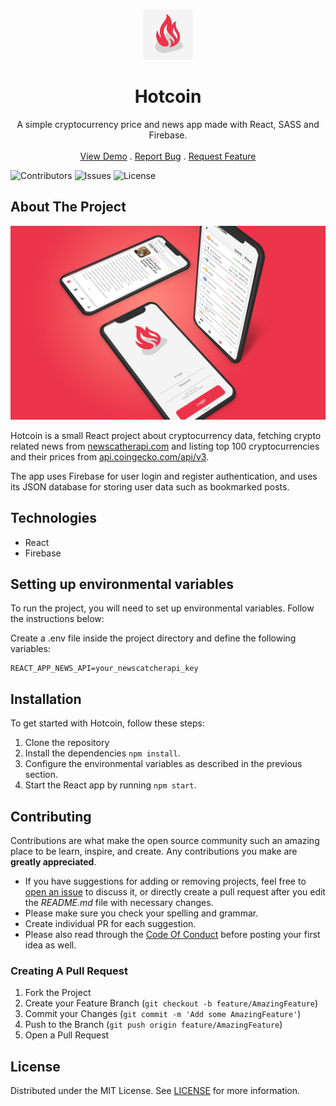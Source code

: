 <br/>
<p align="center">
  <a href="https://github.com/MDBossss/hotcoin">
    <img src="images/logo.png" alt="Logo" width="80" height="80">
  </a>

  <h1 align="center">Hotcoin</h1>

  <p align="center">
    A simple cryptocurrency price and news app made with React, SASS and Firebase.
    <br/>
    <br/>
    <a href="https://github.com/MDBossss/hotcoin">View Demo</a>
    .
    <a href="https://github.com/MDBossss/hotcoin/issues">Report Bug</a>
    .
    <a href="https://github.com/MDBossss/hotcoin/issues">Request Feature</a>
  </p>
</p>

![Contributors](https://img.shields.io/github/contributors/MDBossss/hotcoin?color=dark-green) ![Issues](https://img.shields.io/github/issues/MDBossss/hotcoin) ![License](https://img.shields.io/github/license/MDBossss/hotcoin) 

## About The Project

![Screen Shot](images/showcase-1.png)

Hotcoin is a small React project about cryptocurrency data, fetching crypto related news from [newscatherapi.com](https://newscatcherapi.com/news-api) and listing top 100 cryptocurrencies and their prices from [api.coingecko.com/api/v3](https://api.coingecko.com/api/v3/coins/). 

The app uses Firebase for user login and register authentication, and uses its JSON database for storing user data such as bookmarked posts. 

## Technologies
* React
* Firebase

## Setting up environmental variables

To run the project, you will need to set up environmental variables. Follow the instructions below:

Create a .env file inside the project directory and define the following variables:

```
REACT_APP_NEWS_API=your_newscatcherapi_key
```

## Installation
To get started with Hotcoin, follow these steps:

1. Clone the repository
2. Install the dependencies `npm install`.
3. Configure the environmental variables as described in the previous section.
4. Start the React app by running `npm start`.

## Contributing

Contributions are what make the open source community such an amazing place to be learn, inspire, and create. Any contributions you make are **greatly appreciated**.
* If you have suggestions for adding or removing projects, feel free to [open an issue](https://github.com/MDBossss/hotcoin/issues/new) to discuss it, or directly create a pull request after you edit the *README.md* file with necessary changes.
* Please make sure you check your spelling and grammar.
* Create individual PR for each suggestion.
* Please also read through the [Code Of Conduct](https://github.com/MDBossss/hotcoin/blob/main/CODE_OF_CONDUCT.md) before posting your first idea as well.

### Creating A Pull Request

1. Fork the Project
2. Create your Feature Branch (`git checkout -b feature/AmazingFeature`)
3. Commit your Changes (`git commit -m 'Add some AmazingFeature'`)
4. Push to the Branch (`git push origin feature/AmazingFeature`)
5. Open a Pull Request

## License

Distributed under the MIT License. See [LICENSE](https://github.com/MDBossss/hotcoin/blob/main/LICENSE.md) for more information.
